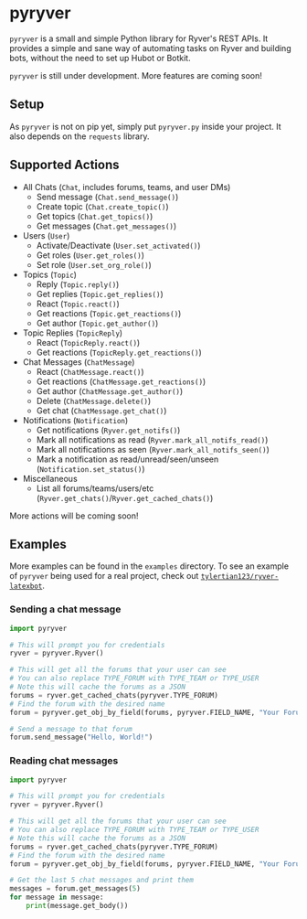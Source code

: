 # pyryver

`pyryver` is a small and simple Python library for Ryver's REST APIs. It provides a simple and sane way of automating tasks on Ryver and building bots, without the need to set up Hubot or Botkit.

`pyryver` is still under development. More features are coming soon!

## Setup
As `pyryver` is not on pip yet, simply put `pyryver.py` inside your project. It also depends on the `requests` library.

## Supported Actions
  - All Chats (`Chat`, includes forums, teams, and user DMs)
    - Send message (`Chat.send_message()`)
    - Create topic (`Chat.create_topic()`)
    - Get topics (`Chat.get_topics()`)
    - Get messages (`Chat.get_messages()`)
  - Users (`User`)
    - Activate/Deactivate (`User.set_activated()`)
    - Get roles (`User.get_roles()`)
    - Set role (`User.set_org_role()`)
  - Topics (`Topic`)
    - Reply (`Topic.reply()`)
    - Get replies (`Topic.get_replies()`)
    - React (`Topic.react()`)
    - Get reactions (`Topic.get_reactions()`)
    - Get author (`Topic.get_author()`)
  - Topic Replies (`TopicReply`)
    - React (`TopicReply.react()`)
    - Get reactions (`TopicReply.get_reactions()`)
  - Chat Messages (`ChatMessage`)
    - React (`ChatMessage.react()`)
    - Get reactions (`ChatMessage.get_reactions()`)
    - Get author (`ChatMessage.get_author()`)
    - Delete (`ChatMessage.delete()`)
    - Get chat (`ChatMessage.get_chat()`)
  - Notifications (`Notification`)
    - Get notifications (`Ryver.get_notifs()`)
    - Mark all notifications as read (`Ryver.mark_all_notifs_read()`)
    - Mark all notifications as seen (`Ryver.mark_all_notifs_seen()`)
    - Mark a notification as read/unread/seen/unseen (`Notification.set_status()`)
  - Miscellaneous
    - List all forums/teams/users/etc (`Ryver.get_chats()`/`Ryver.get_cached_chats()`)

More actions will be coming soon!

## Examples
More examples can be found in the `examples` directory.
To see an example of `pyryver` being used for a real project, check out [`tylertian123/ryver-latexbot`](https://github.com/tylertian123/ryver-latexbot).

### Sending a chat message
```py
import pyryver

# This will prompt you for credentials
ryver = pyryver.Ryver()

# This will get all the forums that your user can see
# You can also replace TYPE_FORUM with TYPE_TEAM or TYPE_USER
# Note this will cache the forums as a JSON
forums = ryver.get_cached_chats(pyryver.TYPE_FORUM)
# Find the forum with the desired name
forum = pyryver.get_obj_by_field(forums, pyryver.FIELD_NAME, "Your Forum Name")

# Send a message to that forum
forum.send_message("Hello, World!")
```

### Reading chat messages
```py
import pyryver

# This will prompt you for credentials
ryver = pyryver.Ryver()

# This will get all the forums that your user can see
# You can also replace TYPE_FORUM with TYPE_TEAM or TYPE_USER
# Note this will cache the forums as a JSON
forums = ryver.get_cached_chats(pyryver.TYPE_FORUM)
# Find the forum with the desired name
forum = pyryver.get_obj_by_field(forums, pyryver.FIELD_NAME, "Your Forum Name")

# Get the last 5 chat messages and print them
messages = forum.get_messages(5)
for message in message:
    print(message.get_body())
```

